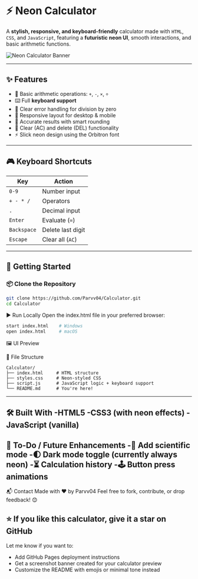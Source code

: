 # ⚡ Neon Calculator

A **stylish, responsive, and keyboard-friendly** calculator made with `HTML`, `CSS`, and `JavaScript`, featuring a **futuristic neon UI**, smooth interactions, and basic arithmetic functions.

![Neon Calculator Banner](https://user-images.githubusercontent.com/your-image.png)

---

## ✨ Features

- 🔢 Basic arithmetic operations: `+`, `-`, `×`, `÷`
- ⌨️ Full **keyboard support**
- 🧠 Clear error handling for division by zero
- 📱 Responsive layout for desktop & mobile
- 🎯 Accurate results with smart rounding
- 🧽 Clear (AC) and delete (DEL) functionality
- ⚡ Slick neon design using the Orbitron font

---

## 🎮 Keyboard Shortcuts

| Key       | Action            |
|-----------|-------------------|
| `0-9`     | Number input       |
| `+ - * /` | Operators          |
| `.`       | Decimal input      |
| `Enter`   | Evaluate (`=`)     |
| `Backspace` | Delete last digit |
| `Escape`  | Clear all (`AC`)   |

---

## 🚀 Getting Started

### 📦 Clone the Repository

```bash
git clone https://github.com/Parvv04/Calculator.git
cd Calculator
```
▶️ Run Locally
Open the index.html file in your preferred browser:
```bash
start index.html    # Windows
open index.html     # macOS
```
🖼️ UI Preview

📁 File Structure
```
Calculator/
├── index.html     # HTML structure
├── styles.css     # Neon-styled CSS
├── script.js      # JavaScript logic + keyboard support
└── README.md      # You're here!
```
---
🛠️ Built With
-HTML5
-CSS3 (with neon effects)
-JavaScript (vanilla)
---

📌 To-Do / Future Enhancements
-🧮 Add scientific mode
-🌓 Dark mode toggle (currently always neon)
-⏳ Calculation history
-🕹️ Button press animations
---
📬 Contact
Made with ❤️ by Parvv04
Feel free to fork, contribute, or drop feedback! 😊

⭐️ If you like this calculator, give it a star on GitHub
---
Let me know if you want to:
- Add GitHub Pages deployment instructions
- Get a screenshot banner created for your calculator preview
- Customize the README with emojis or minimal tone instead


